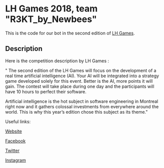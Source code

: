 # LH Games 2018, team "R3KT_by_Newbees"

This is the code for our bot in the second edition of [LH Games](https://lhgames.io/#/).

## Description

Here is the competition description by LH Games :

" The second edition of the LH Games will focus on the development of a real time artificial intelligence (AI). Your AI will be integrated into a strategy game developed solely for this event. Better is the AI, more points it will gain. The contest will take place during one day and the participants will have 10 hours to perfect their software.

Artificial intelligence is the hot subject in software engineering in Montreal right now and it gathers colossal investments from everywhere around the world. This is why this year’s edition chose this subject as its theme."

Useful links:

[Website](https://lhgames.io)

[Facebook](https://www.facebook.com/PolyHx/)

[Twitter](https://twitter.com/polyhx)

[Instagram](https://instagram.com/polyhx)

